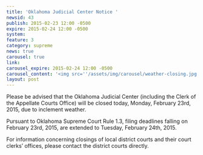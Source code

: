 ```yaml
---
title: 'Oklahoma Judicial Center Notice '
newsid: 43
publish: 2015-02-23 12:00 -0500
expire: 2015-02-24 12:00 -0500
system: 
feature: 3
category: supreme
news: true
carousel: true
link: 
carousel_expire: 2015-02-24 12:00 -0500
carousel_content: '<img src=''/assets/img/carousel/weather-closing.jpg'' alt=''Judicial Center weather closing notice'' />'
layout: post
---
```

<p>Please be advised that the Oklahoma Judicial Center (including the Clerk of the Appellate Courts Office) will be closed today, Monday, February 23rd, 2015, due to inclement weather.</p><p>Pursuant to Oklahoma Supreme Court Rule 1.3, filing deadlines falling on February 23rd, 2015, are extended to Tuesday, February 24th, 2015.</p><p>For information concerning closings of local district courts and their court clerks’ offices, please contact the district courts directly.</p>